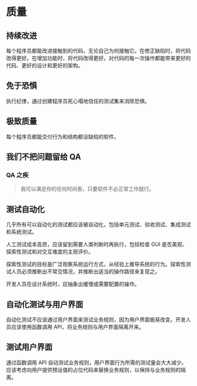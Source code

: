 # 质量

## 持续改进

每个程序员都能改进接触到的代码，无论自己为何接触它。在修正缺陷时，将代码改得更好。在增加功能时，将代码改得更好。对代码的每一次操作都能带来更好的代码、更好的设计和更好的架构。

## 免于恐惧

执行纪律，通过创建程序员死心塌地信任的测试集来消除恐惧。

## 极致质量

每个程序员都能交付行为和结构都没缺陷的软件。

## 我们不把问题留给 QA

### QA 之疾

> 我可以满足你的任何时间表，只要软件不必正常工作就行。

## 测试自动化

几乎所有可以自动化的测试都应该被自动化，包括单元测试、验收测试、集成测试和系统测试。

人工测试成本高昂，应该留到需要人类判断时再执行，包括检查 GUI 是否美观、探索性测试和对交互难度的主观评价。

探索性测试的目标是广泛观察系统运行方式，从经验上推导系统的行为。探索性测试人员必须推断出不常见情况，并推断出适当的操作路径来复现之。

开发人员在设计系统时，应抽象出缓慢或需要配置的操作。

## 自动化测试与用户界面

自动化测试不应该通过用户界面来测试业务规则，因为用户界面极易改变。开发人员应该使用函数调用 API，将业务规则与用户界面隔离开来。

## 测试用户界面

通过函数调用 API 自动测试业务规则，用户界面行为所需的测试量会大大减少。应该考虑向用户提供预设值的占位代码来替换业务规则，以保持与业务规则的隔离。